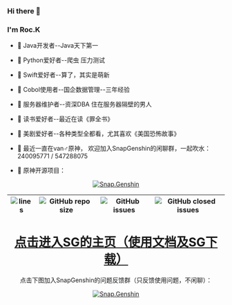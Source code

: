 ### Hi there 👋

<!--
**e195r9qu6n/e195r9qu6n** is a ✨ _special_ ✨ repository because its `README.md` (this file) appears on your GitHub profile.

Here are some ideas to get you started:


-->

### I'm Roc.K
- 🌱 Java开发者--Java天下第一  
- 🌱 Python爱好者--爬虫 压力测试 
- 🌱 Swift爱好者--算了，其实是萌新 
- 🌱 Cobol使用者--国企数据管理--三年经验  
- 🌱 服务器维护者--资深DBA 住在服务器隔壁的男人 
- 🌱 读书爱好者--最近在读《罪全书》 
- 🌱 美剧爱好者--各种类型全都看，尤其喜欢《美国恐怖故事》
 
- 💬 最近一直在van♂原神，
欢迎加入SnapGenshin的闲聊群，一起吹水：240095771 / 547288075

- 💬 原神开源项目：


<div align="center"> 
 
 

 
 
 

[![Snap.Genshin](https://socialify.git.ci/DGP-Studio/Snap.Genshin/image?description=1&font=Inter&forks=1&language=1&logo=https%3A%2F%2Fgithub.com%2FDGP-Studio%2FSnap.Genshin%2Fblob%2Fmain%2FDesign%2FSGLogo.png%3Fraw%3Dtrue&pattern=Signal&stargazers=1&theme=Dark)](https://www.snapgenshin.com/home/)

|![lines](https://img.shields.io/tokei/lines/github/DGP-Studio/Snap.Genshin?style=flat-square)|![GitHub repo size](https://img.shields.io/github/repo-size/DGP-Studio/Snap.Genshin?style=flat-square)|![GitHub issues](https://img.shields.io/github/issues/DGP-Studio/Snap.Genshin?style=flat-square)|![GitHub closed issues](https://img.shields.io/github/issues-closed/DGP-Studio/Snap.Genshin?style=flat-square)|
|-|-|-|-|

# [点击进入SG的主页（使用文档及SG下载）](https://www.snapgenshin.com/home/)
 
 
 
 
  点击下图加入SnapGenshin的问题反馈群（只反馈使用问题，不闲聊）：
 
 [![Snap.Genshin](https://www.snapgenshin.com/logo/Home.png)](https://qm.qq.com/cgi-bin/qm/qr?k=TNr7u60p6dOkAnHHvn6uXQKGD4nvkatr&jump_from=webapi/)
 
 


</div>





















































<!--
<p align="center">
  <img width="" height="300" src="https://github.com/muftisamiullah/muftisamiullah/raw/master/bio.gif">
</p>

-->
 

